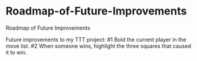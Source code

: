 # Roadmap-of-Future-Improvements
Roadmap of Future Improvements

Future improvements to my TTT project:
  #1 Bold the current player in the move list.
  #2 When someone wins, highlight the three squares that caused it to win.
